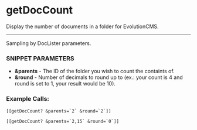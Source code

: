 # getDocCount
Display the number of documents in a folder for EvolutionCMS.

---------

Sampling by DocLister parameters.

### SNIPPET PARAMETERS
* **&parents** - The ID of the folder you wish to count the containts of.
* **&round** - Number of decimals to round up to (ex.: your count is 4 and round is set to 1, your result would be 10).

### Example Calls:
```[[getDocCount? &parents=`2` &round=`2`]]```

```[[getDocCount? &parents=`2,15` &round=`0`]]```
